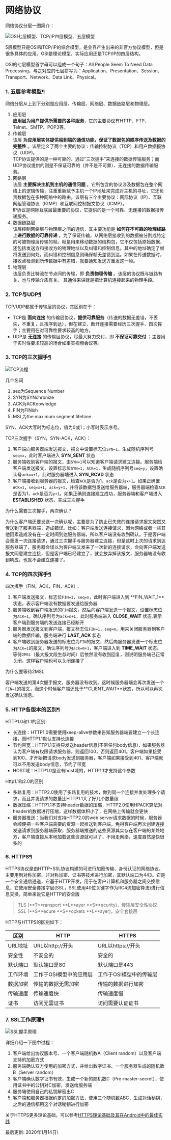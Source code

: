 # 网络协议

网络协议分层一图简介：

![OSI七层模型、TCP/IP四层模型、五层模型](https://blog.yorek.xyz/assets/images/android/%E7%BD%91%E7%BB%9C%E5%8D%8F%E8%AE%AE%E5%88%86%E5%B1%82.jpg)

5层模型只是OSI和TCP/IP的综合模型，是业界产生出来的非官方协议模型，但是很多具体的应用。OSI是理论模型，实际应用还是TCP/IP的四层结构。

OSI的七层模型首字母可以组成一个句子：All People Seem To Need Data Processing，与之对应的七层拼写为：Application、Presentation、Session、Transport、Network、Data Link、Physical。

### 1. 五层参考模型[¶](https://blog.yorek.xyz/android/paid/zsxq/week20-network-protocol/#1) <a href="#1" id="1"></a>

网络分层从上到下分别是应用层、传输层、网络层、数据链路层和物理层。

1. 应用层\
   **应用层为用户提供所需要的各种服务**，它的主要协议有HTTP、FTP、Telnet、SMTP、POP3等。
2. 传输层\
   该层 **为应用层实体提供端到端的通信功能，保证了数据包的顺序传送及数据的完整性** 。该层定义了两个主要的协议：传输控制协议（TCP）和用户数据报协议（UDP)。\
   TCP协议提供的是一种可靠的、通过“三次握手”来连接的数据传输服务；而UDP协议提供的则是不保证可靠的（并不是不可靠）、无连接的数据传输服务。
3. 网络层\
   该层 **主要解决主机到主机的通信问题** 。它所包含的协议涉及数据包在整个网络上的逻辑传输，注重重新赋予主机一个IP地址来完成对主机的寻址，它还负责数据包在多种网络中的路由。该层有三个主要协议：网际协议（IP）、互联网组管理协议（IGMP）和互联网控制报文协议（ICMP）。\
   IP协议是网际互联层最重要的协议，它提供的是一个可靠、无连接的数据报传递服务。
4. 数据链路层\
   该层控制网络层与物理层之间的通信，其主要功能是 **如何在不可靠的物理线路上进行数据的可靠传递** 。为了保证传输，从网络层接收到的数据被分割成特定的可被物理层传输的帧。帧是用来移动数据的结构包，它不仅包括原始数据，还包括发送方和接收方的物理地址以及纠错和控制信息。其中的地址确定了帧将发送到何处，而纠错和控制信息则确保帧无差错到达。如果在传送数据时，接收点检测到所传数据中有差错，就要通知发送方重发这一帧。
5. 物理层\
   该层负责比特流在节点间的传输，即 **负责物理传输** 。该层的协议既与链路有关，也与传输介质有关。 其通俗来讲就是把计算机连接起来的物理手段。

### 2. TCP与UDP[¶](https://blog.yorek.xyz/android/paid/zsxq/week20-network-protocol/#2-tcpudp) <a href="#2-tcpudp" id="2-tcpudp"></a>

TCP/UDP都属于传输层的协议，其区别在于：

* TCP是 **面向连接** 的传输层协议，**提供可靠服务**（传送的数据无差错，不丢失，不重复，且按序到达），但在建立、断开连接需要经历三次握手、四次挥手；主要用在对可靠性要求较高的地方。
* UDP是 **无连接** 的传输层协议，尽最大努力交付，即 **不保证可靠交付** ；主要用于实时性要求较高的场合如事实视频会议等。

### 3. TCP的三次握手[¶](https://blog.yorek.xyz/android/paid/zsxq/week20-network-protocol/#3-tcp) <a href="#3-tcp" id="3-tcp"></a>

![TCP流程](https://blog.yorek.xyz/assets/images/android/tcp-handshake.png)

几个名词

1. seq为Sequence Number
2. SYN为SYNchronize
3. ACK为ACKnowledge
4. FIN为FINish
5. MSL为the maximum segment lifetime

SYN、ACK大写时为标志位，值为0或1；小写时表示序号。

TCP三次握手（SYN，SYN-ACK，ACK）：

1. 客户端向服务器端发送报文，报文中设置标志位`SYN=1`，生成随机序列号`seq=x`，此时客户端进入 **SYN\_SENT** 状态
2. 服务端收到客户端的报文，由`SYN=1`可以知道客户端请求建立连接。服务端给客户端发送报文，设置标志位`SYN=1`，`ACK=1`，生成随机序列号`seq=y`，设置确认号`ack=x+1`，此时服务器端进入 **SYN\_RCVD** 状态
3. 客户端接收到服务器的报文，检查`ACK`是否为1，`ack`是否为`x+1`。如果正确置`ACK=1`，`seq=x+1`，`ack=y+1`，并将该数据包发送给服务器端，服务器端检查`ACK`是否为1，`ack`是否为`y+1`。如果正确则连接建立成功，服务器端和客户端进入 **ESTABLISHED** 状态，完成三次握手

为什么需要三次握手，两次确认？

为什么客户端还要发送一次确认呢，主要是为了防止已失效的连接请求报文突然又传送到了服务器端，造成错误。比如：客户端发送连接请求，因为网络或者一些其他因素造成没有在一定时间到达服务器端，所以客户端没有收到确认。于是客户端会重发一次连接请求，通过三次握手与服务器建立连接，但是这时上次的请求到达服务器端了，服务器会误以为客户端又发来了一次新的连接请求，会向客户端发送报文同意建立连接，但是客户端已经建立了，就会放弃掉该报文，服务器端没有收到响应，也就不会建立连接了。

### 4. TCP的四次挥手[¶](https://blog.yorek.xyz/android/paid/zsxq/week20-network-protocol/#4-tcp) <a href="#4-tcp" id="4-tcp"></a>

四次挥手（FIN，ACK，FIN，ACK）：

1. 客户端发送报文，标志位`FIN=1`，`seq=n`，此时客户端进入到 \*\*FIN\_WAIT\_1\*\*状态，表示客户端没有数据要发送给服务器
2. 服务端收到客户端发送的`FIN`报文，然后向客户端发送一个报文，设置标志位为`ACK=1`，确认序列号为`ack=n+1`，此时服务端进入 **CLOSE\_WAIT** 状态.表示客户端到服务端的发送连接已经断开
3. 服务器发送报文到客户端，报文标志位`FIN=1`，`seq=m`，用来关闭服务器到客户端的数据传输，服务端进行 **LAST\_ACK** 状态
4. 客户端收到服务器发送的标志位为`FIN`的报文，然后向服务器发送一个标志位为`ACK=1`的报文，确认序列号为`ack=m+1`，客户端进入到 **TIME\_WAIT** 状态。等待`2MSL`（最大报文段生存时间）后依然没有收到回复，则说明服务端已正常关闭，这样客户端也可以关闭连接了

为什么要等待2MSL

客户端发送的第4次握手报文，服务器没有收到。这时候服务器端会再次发送一个`FIN=1`的报文，而这个时候客户端还处于\*\*CLIENT\_WAIT\*\*状态，所以可以再次发送确认消息。

### 5. HTTP各版本的区别[¶](https://blog.yorek.xyz/android/paid/zsxq/week20-network-protocol/#5-http) <a href="#5-http" id="5-http"></a>

HTTP1.0和1.1的区别

* 长连接：HTTP1.0需要使用keep-alive参数来告知服务器端要建立一个长连接，而HTTP1.1默认支持长连接
* 节约带宽：HTTP1.1支持只发送header信息(不带任何body信息)，如果服务器认为客户端有权限请求服务器，则返回100，否则返回401。客户端如果接受到100，才开始把请求body发送到服务器，客户端如果接受到401，客户端就可以不用发送body信息，节约了带宽
* HOST域：HTTP1.0是没有host域的，HTTP1.1才支持这个参数

Http1.1和2.0的区别

* 多路复用：HTTP2.0使用了多路复用的技术，做到同一个连接并发处理多个请求，而且并发请求的数量比HTTP1.1大了好几个数量级
* 数据压缩：HTTP1.1不支持header数据的压缩，HTTP2.0使用HPACK算法对header的数据进行压缩，这样数据体积小了，在网络上传输就会更快
* 服务器推送：当我们对支持HTTP2.0的web server请求数据的时候，服务器会顺便把一些客户端需要的资源一起推送到客户端，免得客户端再次创建连接发送请求到服务器端获取，服务器端推送的这些资源其实存在客户端的某处地方，客户端直接从本地加载这些资源就可以了，不用走网络，速度自然是快很多的

### 6. HTTPS[¶](https://blog.yorek.xyz/android/paid/zsxq/week20-network-protocol/#6-https) <a href="#6-https" id="6-https"></a>

HTTPS协议是由HTTP+SSL协议构建的可进行加密传输、身份认证的网络协议，主要用到对称加密、非对称加密、证书等技术进行加密，其默认端口为443。它是一个安全通信通道，它基于HTTP开发，用于在客户计算机和服务器之间交换信息，它使用安全套接字层(SSL，SSL使用40位关键字作为RC4流加密算法)进行信息交换，简单来说它是HTTP的安全版

> TLS (\*\*T\*\*ransport \*\*L\*\*ayer \*\*S\*\*ecurity)，传输层安全性协议\
> SSL (\*\*S\*\*ecure \*\*S\*\*ockets \*\*L\*\*ayer)，安全套接层

HTTP与HTTPS的区别如下：

| 区别    | HTTP          | HTTPS          |
| ----- | ------------- | -------------- |
| URL地址 | URL以http://开头 | URL以https://开头 |
| 安全性   | 不安全的          | 安全的            |
| 默认端口  | 默认端口是80       | 默认端口是443       |
| 工作环境  | 工作于OSI模型中的应用层 | 工作于OSI模型中的传输层  |
| 数据加密  | 传输的数据无需加密     | 传输的数据进行加密      |
| 传输速度  | 传输速度快         | 传输速度慢          |
| 证书    | 访问无需证书        | 访问需要认证证书       |

### 7. SSL工作原理[¶](https://blog.yorek.xyz/android/paid/zsxq/week20-network-protocol/#7-ssl) <a href="#7-ssl" id="7-ssl"></a>

![SSL握手原理](https://blog.yorek.xyz/assets/images/android/ssl\_handshake\_rsa.png)

详细介绍一下图中过程：

1. 客户端给出协议版本号、一个客户端随机数A（Client random）以及客户端支持的加密方式
2. 服务端确认双方使用的加密方式，并给出数字证书、一个服务器生成的随机数B（Server random）
3. 客户端确认数字证书有效，生成一个新的随机数C（Pre-master-secret），使用证书中的公钥对C加密，发送给服务端
4. 服务端使用自己的私钥解密出C
5. 客户端和服务器根据约定的加密方法，使用三个随机数ABC，生成对话秘钥，之后的通信都用这个对话秘钥进行加密

关于HTTPS更多理论基础，可以参考[HTTPS理论基础及其在Android中的最佳实践](https://blog.csdn.net/iispring/article/details/51615631)

最后更新: 2020年1月14日\
